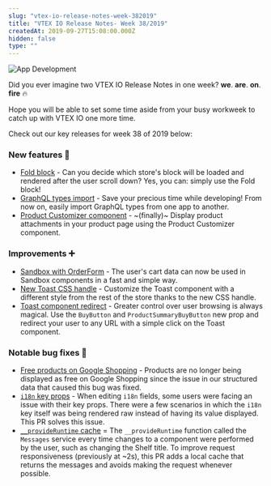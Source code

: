 ```yaml
---
slug: "vtex-io-release-notes-week-382019"
title: "VTEX IO Release Notes- Week 38/2019"
createdAt: 2019-09-27T15:08:00.000Z
hidden: false
type: ""
---
```


![App Development](https://cdn.jsdelivr.net/gh/vtexdocs/dev-portal-content@main/images/vtex-io-release-notes-week-382019-0.png)

Did you ever imagine two VTEX IO Release Notes in one week? **we**. **are**. **on**. **fire** 🔥

Hope you will be able to set some time aside from your busy workweek to catch up with VTEX IO one more time.

Check out our key releases for week 38 of 2019 below:

### New features 🚀

- [Fold block](https://github.com/vtex-apps/release-notes/blob/master/docs/2019-week-38/fold-block.md) - Can you decide which store's block will be loaded and rendered after the user scroll down? Yes, you can: simply use the Fold block!
- [GraphQL types import](https://github.com/vtex-apps/release-notes/blob/master/docs/2019-week-38/graphql-types-import.md) - Save your precious time while developing! From now on, easily import GraphQL types from one app to another.
- [Product Customizer component](https://github.com/vtex-apps/release-notes/blob/master/docs/2019-week-38/product-customizer-component.md) - ~(finally)~ Display product attachments in your product page using the Product Customizer component.

### Improvements ➕

- [Sandbox with OrderForm](https://github.com/vtex-apps/release-notes/blob/master/docs/2019-week-38/sandbox-with-orderform.md) - The user's cart data can now be used in Sandbox components in a fast and simple way.
- [New Toast CSS handle](https://github.com/vtex-apps/release-notes/blob/master/docs/2019-week-38/new-toast-css-handle.md) - Customize the Toast component with a different style from the rest of the store thanks to the new CSS handle.
- [Toast component redirect](https://github.com/vtex-apps/release-notes/blob/master/docs/2019-week-38/toast-component-redirect.md) - Greater control over user browsing is always magical. Use the `BuyButton` and `ProductSummaryBuyButton` new prop and redirect your user to any URL with a simple click on the Toast component.

### Notable bug fixes 🐛

- [Free products on Google Shopping](https://github.com/vtex-apps/store/pull/360) - Products are no longer being displayed as free on Google Shopping since the issue in our structured data that caused this bug was fixed.
- [`i18n` key props](https://github.com/vtex-apps/admin-pages/pull/279) - When editing `i18n` fields, some users were facing an issue with their key props. There were a few scenarios in which the `i18n` key itself was being rendered raw instead of having its value displayed. This PR solves this issue.
- [`__provideRuntime` cache](https://github.com/vtex-apps/admin-pages/pull/280) = The `__provideRuntime` function called the `Messages` service every time changes to a component were performed by the user, such as changing the Shelf title. To improve request responsiveness (previously at ~2s), this PR adds a local cache that returns the messages and avoids making the request whenever possible.

